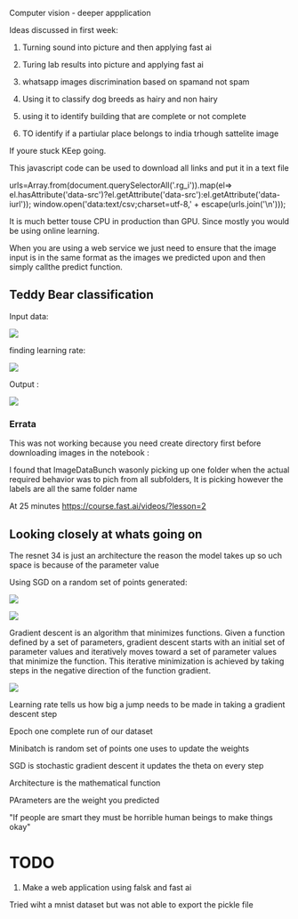 Computer vision - deeper appplication

Ideas discussed in first week:
1. Turning sound into picture and then applying fast ai

2. Turing lab results into picture and applying fast ai

3. whatsapp images discrimination based on spamand not spam

4. Using it to classify dog breeds as hairy and non hairy

5. using it to identify building that are complete or not complete

6. TO identify if a partiular place belongs to india
trhough sattelite image

If youre stuck KEep going.

This javascript code can be used to download all links and put it in a text file

urls=Array.from(document.querySelectorAll('.rg_i')).map(el=> el.hasAttribute('data-src')?el.getAttribute('data-src'):el.getAttribute('data-iurl'));
window.open('data:text/csv;charset=utf-8,' + escape(urls.join('\n')));

It is much better touse CPU in production than GPU. Since mostly you would be using online learning.

When you are using a web service we just need to ensure that the image input is in the same format as the images we predicted upon and then simply callthe predict function.

## Teddy Bear classification

Input data:

![](data_input.png)

finding learning rate:

![](lowest_loss.png)

Output :

![](correct_prediction.png)

### Errata

This was not working because you need create directory first before downloading images in the notebook :

I found that ImageDataBunch wasonly picking up one folder when the actual required behavior was to pich from all subfolders, It is picking however the labels are all the same folder name

At 25 minutes
https://course.fast.ai/videos/?lesson=2


## Looking closely at whats going on

The resnet 34 is just an architecture the reason the model takes up so uch space is because of the parameter value

Using SGD on a random set of points generated:

![](before_training.png)

![](after_training.png)

Gradient descent is an algorithm that minimizes functions. Given a function defined by a set of parameters, gradient descent starts with an initial set of parameter values and iteratively moves toward a set of parameter values that minimize the function. This iterative minimization is achieved by taking steps in the negative direction of the function gradient.

![](gd.gif)

Learning rate tells us how big a jump needs to be made in taking a gradient descent step

Epoch one complete run of our dataset

Minibatch is random set of points one uses to update the weights

SGD is stochastic gradient descent it updates the theta on every step

Architecture is the mathematical function

PArameters are the weight you predicted

"If people are smart they must be horrible human beings to make things okay"

# TODO 

1. Make a web application using falsk and fast ai

Tried wiht a mnist dataset but was not able to export the pickle file



